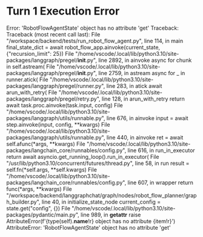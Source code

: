 # Turn 1 Execution Error

Error: 'RobotFlowAgentState' object has no attribute 'get'
Traceback: Traceback (most recent call last):
  File "/workspace/backend/tests/run_robot_flow_agent.py", line 114, in main
    final_state_dict = await robot_flow_app.ainvoke(current_state, {"recursion_limit": 25})
  File "/home/vscode/.local/lib/python3.10/site-packages/langgraph/pregel/__init__.py", line 2892, in ainvoke
    async for chunk in self.astream(
  File "/home/vscode/.local/lib/python3.10/site-packages/langgraph/pregel/__init__.py", line 2759, in astream
    async for _ in runner.atick(
  File "/home/vscode/.local/lib/python3.10/site-packages/langgraph/pregel/runner.py", line 283, in atick
    await arun_with_retry(
  File "/home/vscode/.local/lib/python3.10/site-packages/langgraph/pregel/retry.py", line 128, in arun_with_retry
    return await task.proc.ainvoke(task.input, config)
  File "/home/vscode/.local/lib/python3.10/site-packages/langgraph/utils/runnable.py", line 676, in ainvoke
    input = await step.ainvoke(input, config, **kwargs)
  File "/home/vscode/.local/lib/python3.10/site-packages/langgraph/utils/runnable.py", line 440, in ainvoke
    ret = await self.afunc(*args, **kwargs)
  File "/home/vscode/.local/lib/python3.10/site-packages/langchain_core/runnables/config.py", line 616, in run_in_executor
    return await asyncio.get_running_loop().run_in_executor(
  File "/usr/lib/python3.10/concurrent/futures/thread.py", line 58, in run
    result = self.fn(*self.args, **self.kwargs)
  File "/home/vscode/.local/lib/python3.10/site-packages/langchain_core/runnables/config.py", line 607, in wrapper
    return func(*args, **kwargs)
  File "/workspace/backend/langgraphchat/graph/nodes/robot_flow_planner/graph_builder.py", line 40, in initialize_state_node
    current_config = state.get("config", {})
  File "/home/vscode/.local/lib/python3.10/site-packages/pydantic/main.py", line 989, in __getattr__
    raise AttributeError(f'{type(self).__name__!r} object has no attribute {item!r}')
AttributeError: 'RobotFlowAgentState' object has no attribute 'get'
